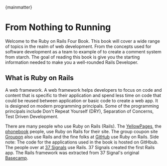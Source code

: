 {mainmatter}# From Nothing to RunningWelcome to the Ruby on Rails Four Book. This book will cover a wide range of topics in the realm of web development. From the concepts used for software development as a team to example of to create a comment system from starch. The goal of reading this book is give you the starting information needed to make you a well-rounded Rails Developer. ## What is Ruby on RailsA web framework. A web framework helps developers to focus on code and content that is specific to their application and spend less time on code that could be reused between application or basic code to create a web app. It is designed on modern programming principals. Some of the programming principals include Don't Repeat Yourself (DRY), Separation of Concerns, Test Driven Development.There are many people who use Ruby on Rails (Rails). The [YellowPages](http://yp.com), the [phonebook](http://en.wikipedia.org/wiki/Telephone_directory) people, use Ruby on Rails for their site. The group coupon site [Groupon](http://www.groupon.com/) also use Rails and the fine folks at [GitHub](https://github.com) use Ruby on Rails. Side note: The code for the applications used in the book is hosted on GitHbub. The people over at [37 Signals](http://37signals.com/) use Rails. 37 Signals created the first Rails app. The Rails framework was extracted from 37 Signal's original [Basecamp](http://basecamp.com).